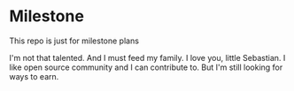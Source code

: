 Milestone
=========

This repo is just for milestone plans

I'm not that talented. And I must feed my family. I love you, little Sebastian.
I like open source community and I can contribute to.
But I'm still looking for ways to earn.
